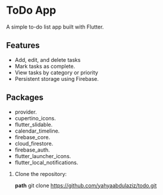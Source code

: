 # ToDo App

A simple to-do list app built with Flutter.

## Features

- Add, edit, and delete tasks
- Mark tasks as complete.
- View tasks by category or priority
- Persistent storage using Firebase.


## Packages
- provider.
- cupertino_icons.
- flutter_slidable.
- calendar_timeline.
- firebase_core.
- cloud_firestore.
- firebase_auth.
- flutter_launcher_icons.
- flutter_local_notifications.



1. Clone the repository:

   **path**
   git clone https://github.com/yahyaabdulaziz/todo.git